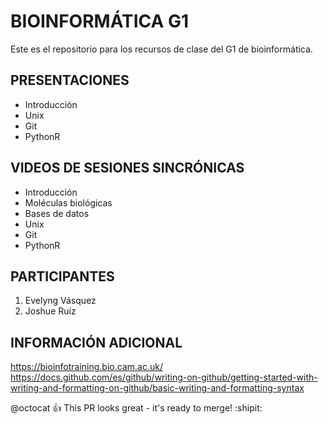 # BIOINFORMÁTICA G1
Este es el repositorio para los recursos de clase del G1 de bioinformática.

## PRESENTACIONES

- Introducción
- Unix
- Git
- PythonR

## VIDEOS DE SESIONES SINCRÓNICAS

- Introducción
-   Moléculas biológicas
-   Bases de datos
- Unix
- Git
- PythonR

## PARTICIPANTES

1. Evelyng Vásquez
2. Joshue Ruíz


## INFORMACIÓN ADICIONAL

<https://bioinfotraining.bio.cam.ac.uk/>
<https://docs.github.com/es/github/writing-on-github/getting-started-with-writing-and-formatting-on-github/basic-writing-and-formatting-syntax>


@octocat :+1: This PR looks great - it's ready to merge! :shipit:
